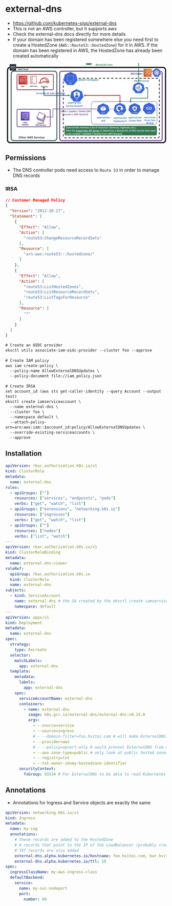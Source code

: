 # external-dns

- <https://github.com/kubernetes-sigs/external-dns>
- This is not an AWS controller, but it supports aws
- Check the external-dns docs directly for more details
- If your domain has been registered somewhere else you need first to create a HostedZone (`AWS::Route53::HostedZone`) for it in AWS. If the domain has been registered in AWS, the HostedZone has already been created automatically

![External DNS](.images/external-dns.png)

## Permissions

- The DNS controller pods need access to `Route 53` in order to manage DNS records

### IRSA

```json
// Customer Managed Policy
{
  "Version": "2012-10-17",
  "Statement": [
    {
      "Effect": "Allow",
      "Action": [
        "route53:ChangeResourceRecordSets"
      ],
      "Resource": [
        "arn:aws:route53:::hostedzone/"
      ]
    },
    {
      "Effect": "Allow",
      "Action": [
        "route53:ListHostedZones",
        "route53:ListResourceRecordSets",
        "route53:ListTagsForResource"
      ],
      "Resource": [
        "*"
      ]
    }
  ]
}
```

```shell
# Create an OIDC provider
eksctl utils associate-iam-oidc-provider --cluster foo --approve

# Create IAM policy
aws iam create-policy \
  --policy-name AllowExternalDNSUpdates \
  --policy-document file://iam_policy.json

# Create IRSA
set account_id (aws sts get-caller-identity --query Account --output text)
eksctl create iamserviceaccount \
  --name external-dns \
  --cluster foo \
  --namespace default \
  --attach-policy-arn=arn:aws:iam::$account_id:policy/AllowExternalDNSUpdates \
  --override-existing-serviceaccounts \
  --approve
```

## Installation

```yaml
apiVersion: rbac.authorization.k8s.io/v1
kind: ClusterRole
metadata:
  name: external-dns
rules:
  - apiGroups: [""]
    resources: ["services", "endpoints", "pods"]
    verbs: ["get", "watch", "list"]
  - apiGroups: ["extensions", "networking.k8s.io"]
    resources: ["ingresses"]
    verbs: ["get", "watch", "list"]
  - apiGroups: [""]
    resources: ["nodes"]
    verbs: ["list", "watch"]
---
apiVersion: rbac.authorization.k8s.io/v1
kind: ClusterRoleBinding
metadata:
  name: external-dns-viewer
roleRef:
  apiGroup: rbac.authorization.k8s.io
  kind: ClusterRole
  name: external-dns
subjects:
  - kind: ServiceAccount
    name: external-dns # the SA created by the eksctl create iamserviceaccount command
    namespace: default
---
apiVersion: apps/v1
kind: Deployment
metadata:
  name: external-dns
spec:
  strategy:
    type: Recreate
  selector:
    matchLabels:
      app: external-dns
  template:
    metadata:
      labels:
        app: external-dns
    spec:
      serviceAccountName: external-dns
      containers:
        - name: external-dns
          image: k8s.gcr.io/external-dns/external-dns:v0.15.0
          args:
            - --source=service
            - --source=ingress
            # - --domain-filter=foo.hvitoi.com # will make ExternalDNS see only the hosted zones matching provided domain, omit to process all available hosted zones
            - --provider=aws
            # - --policy=upsert-only # would prevent ExternalDNS from deleting any records, omit to enable full synchronization
            - --aws-zone-type=public # only look at public hosted zones (valid values are public, private or no value for both)
            - --registry=txt
            - --txt-owner-id=my-hostedzone-identifier
      securityContext:
        fsGroup: 65534 # For ExternalDNS to be able to read Kubernetes and AWS token files
```

## Annotations

- Annotations for Ingress and Service objects are exactly the same

```yaml
apiVersion: networking.k8s.io/v1
kind: Ingress
metadata:
  name: my-ing
  annotations:
    # these records are added to the HostedZone
    # A records that point to the IP of the LoadBalancer (probably created via aws-load-balancer-controller)
    # TXT records are also added
    external-dns.alpha.kubernetes.io/hostname: foo.hvitoi.com, bar.hvitoi.com
    external-dns.alpha.kubernetes.io/ttl: 10
spec:
  ingressClassName: my-aws-ingress-class
  defaultBackend:
    service:
      name: my-svc-nodeport
      port:
        number: 80
```
